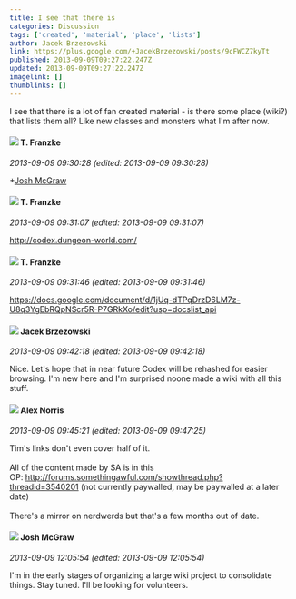 ```yaml
---
title: I see that there is
categories: Discussion
tags: ['created', 'material', 'place', 'lists']
author: Jacek Brzezowski
link: https://plus.google.com/+JacekBrzezowski/posts/9cFWCZ7kyTt
published: 2013-09-09T09:27:22.247Z
updated: 2013-09-09T09:27:22.247Z
imagelink: []
thumblinks: []
---
```


I see that there is a lot of fan created material - is there some place (wiki?) that lists them all? Like new classes and monsters what I&#39;m after now.
<div id='comment z13bztb53maztlitn223x1kops2vg3epz04'>
  <h4><img src='{{site.baseurl}}//images/avatars/110330901807759406775_photo.jpg'> T. Franzke</h4>
      <p><cite>2013-09-09 09:30:28 (edited: 2013-09-09 09:30:28)</cite></p>
        <p><span class="proflinkWrapper"><span class="proflinkPrefix">+</span><a class="proflink" href="https://plus.google.com/103800051422038412281" oid="103800051422038412281">Josh McGraw</a></span></p>
</div>
        

<div id='comment z13bztb53maztlitn223x1kops2vg3epz04'>
  <h4><img src='{{site.baseurl}}//images/avatars/110330901807759406775_photo.jpg'> T. Franzke</h4>
      <p><cite>2013-09-09 09:31:07 (edited: 2013-09-09 09:31:07)</cite></p>
        <p><a href="http://codex.dungeon-world.com/" class="ot-anchor">http://codex.dungeon-world.com/</a></p>
</div>
        

<div id='comment z13bztb53maztlitn223x1kops2vg3epz04'>
  <h4><img src='{{site.baseurl}}//images/avatars/110330901807759406775_photo.jpg'> T. Franzke</h4>
      <p><cite>2013-09-09 09:31:46 (edited: 2013-09-09 09:31:46)</cite></p>
        <p><a href="https://docs.google.com/document/d/1jUq-dTPqDrzD6LM7z-U8q3YgEbRQpNScr5R-P7GRkXo/edit?usp=docslist_api" class="ot-anchor">https://docs.google.com/document/d/1jUq-dTPqDrzD6LM7z-U8q3YgEbRQpNScr5R-P7GRkXo/edit?usp=docslist_api</a></p>
</div>
        

<div id='comment z13bztb53maztlitn223x1kops2vg3epz04'>
  <h4><img src='{{site.baseurl}}//images/avatars/103973048425601440376_photo.jpg'> Jacek Brzezowski</h4>
      <p><cite>2013-09-09 09:42:18 (edited: 2013-09-09 09:42:18)</cite></p>
        <p>Nice. Let&#39;s hope that in near future Codex will be rehashed for easier browsing. I&#39;m new here and I&#39;m surprised noone made a wiki with all this stuff.</p>
</div>
        

<div id='comment z13bztb53maztlitn223x1kops2vg3epz04'>
  <h4><img src='{{site.baseurl}}//images/avatars/112750659160242168572_photo.jpg'> Alex Norris</h4>
      <p><cite>2013-09-09 09:45:21 (edited: 2013-09-09 09:47:25)</cite></p>
        <p>Tim&#39;s links don&#39;t even cover half of it.<br /><br />All of the content made by SA is in this OP: <a href="http://forums.somethingawful.com/showthread.php?threadid=3540201" class="ot-anchor">http://forums.somethingawful.com/showthread.php?threadid=3540201</a> (not currently paywalled, may be paywalled at a later date)<br /><br />There&#39;s a mirror on nerdwerds but that&#39;s a few months out of date.</p>
</div>
        

<div id='comment z13bztb53maztlitn223x1kops2vg3epz04'>
  <h4><img src='{{site.baseurl}}//images/avatars/103800051422038412281_photo.jpg'> Josh McGraw</h4>
      <p><cite>2013-09-09 12:05:54 (edited: 2013-09-09 12:05:54)</cite></p>
        <p>I&#39;m in the early stages of organizing a large wiki project to consolidate things. Stay tuned. I&#39;ll be looking for volunteers.</p>
</div>
        